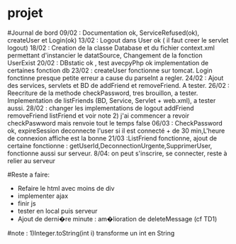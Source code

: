 # projet


#Journal de bord
09/02 : Documentation ok, ServiceRefused(ok), createUser et Login(ok)
13/02 : Logout dans User ok ( il faut creer le servlet logout)
18/02 : Creation de la classe Database et du fichier context.xml permettant d'instancier le datatSource, Changement de la fonction UserExist 
20/02 : DBstatic ok , test avecpyPhp ok implementation de certaines fonction db
23/02 : createUser fonctionne sur tomcat. Login fonctinne presque petite erreur a cause du parseInt a regler.
24/02 : Ajout des services, servlets et BD de addFriend et removeFriend. A tester.
26/02 :	Reecriture de la methode checkPassword, tres brouillon, a tester. 
		Implementation de listFriends (BD, Service, Servlet + web.xml), a tester aussi.
28/02 : changer les implementations de logout addFriend removeFriend listFriend et voir note 2) j'ai commencer a revoir checkPaswword mais renvoie tout le temps false
06/03 : CheckPassword ok, expireSession deconnecte l'user si il est connecté + de 30 min,L'heure de connexion affiche est la bonne
21/03 :ListFriend fonctionne, ajout de certaine fonctionne : getUserId,DeconnectionUrgente,SupprimerUser, fonctionne aussi sur serveur.	
8/04: on peut s'inscrire, se connecter, reste à relier au serveur 

#Reste a faire:


- Refaire le html avec moins de div
- implementer ajax 
- finir js
- tester en local puis serveur
- Ajout de derni�re minute : am�lioration de deleteMessage (cf TD1)


#note :
1)Integer.toString(int i) transforme un int en String


